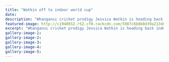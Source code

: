```yaml
---
title: "Watkin off to indoor world cup"
date: 
description: "Whanganui cricket prodigy Jessica Watkin is heading back indoors to once again pull on the black shirt with her selection in the NZ U21 Women's team to play at the World Indoor Cricket Fed World Cup.."
featured-image: http://c1940652.r52.cf0.rackcdn.com/5987c6b8b8d39a21340000fd/Jess-Watkins-blasts-century-Chron-18-Dec-2016.jpg
excerpt: "Whanganui cricket prodigy Jessica Watkin is heading back indoors to once again pull on the black shirt with her selection in the NZ U21 Women's team to play at the World Indoor Cricket Federation (WICF) World Cup next month."
gallery-image-1: 
gallery-image-2: 
gallery-image-3: 
gallery-image-4: 
gallery-image-5: 
---
```

